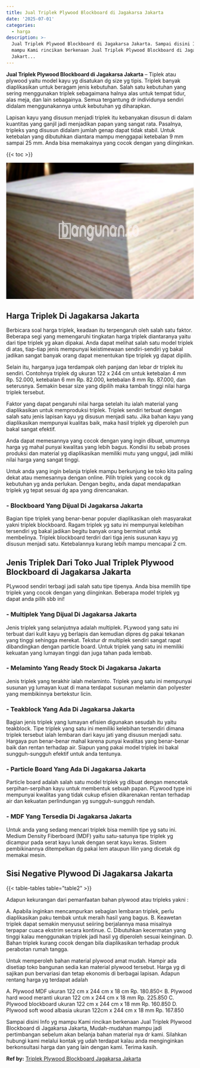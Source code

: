 ```yaml
---
title: Jual Triplek Plywood Blockboard di Jagakarsa Jakarta
date: '2025-07-01'
categories:
  - harga
description: >-
  Jual Triplek Plywood Blockboard di Jagakarsa Jakarta. Sampai disini Info yg
  mampu Kami rincikan berkenaan Jual Triplek Plywood Blockboard di Jagakarsa
  Jakart...
---
```


**Jual Triplek Plywood Blockboard di Jagakarsa Jakarta** – Tiplek atau plywood yaitu model kayu yg disatukan dg size yg tipis. Triplek banyak diaplikasikan untuk beragam jenis kebutuhan. Salah satu kebutuhan yang sering menggunakan triplek sebagaimana halnya alas untuk tempat tidur, alas meja, dan lain sebagainya. Semua tergantung dr individunya sendiri didalam menggunakannya untuk kebutuhan yg diharapkan.

Lapisan kayu yang disusun menjadi triplek itu kebanyakan disusun di dalam kuantitas yang ganjil jadi menjadikan papan yang sangat rata. Pasalnya, tripleks yang disusun didalam jumlah genap dapat tidak stabil. Untuk ketebalan yang dibutuhkan diantara mampu menggapai ketebalan 9 mm sampai 25 mm. Anda bisa memakainya yang cocok dengan yang diinginkan.

{{< toc >}}

![Jual Triplek Plywood Blockboard di Jagakarsa Jakarta](/images/jual-triplek-murah-35.png)

## Harga Triplek Di Jagakarsa Jakarta

Berbicara soal harga triplek, keadaan itu terpengaruh oleh salah satu faktor. Beberapa segi yang memengaruhi tingkatan harga triplek diantaranya yaitu dari tipe triplek yg akan dipakai. Anda dapat melihat salah satu model triplek di atas, tiap-tiap jenis mempunyai keistimewaan sendiri-sendiri yg bakal jadikan sangat banyak orang dapat menentukan tipe triplek yg dapat dipilih.

Selain itu, harganya juga terdampak oleh panjang dan lebar dr triplek itu sendiri. Contohnya triplek dg ukuran 122 x 244 cm untuk ketebalan 4 mm Rp. 52.000, ketebalan 6 mm Rp. 82.000, ketebalan 8 mm Rp. 87.000, dan seterusnya. Semakin besar size yang dipilih maka tambah tinggi nilai harga triplek tersebut.

Faktor yang dapat pengaruhi nilai harga setelah itu ialah material yang diaplikasikan untuk memproduksi triplek. Triplek sendiri terbuat dengan salah satu jenis lapisan kayu yg disusun menjadi satu. Jika bahan kayu yang diaplikasikan mempunyai kualitas baik, maka hasil triplek yg diperoleh pun bakal sangat efektif.

Anda dapat memesannya yang cocok dengan yang ingin dibuat, umumnya harga yg mahal punyai kwalitas yang lebih bagus. Kondisi itu sebab proses produksi dan material yg diaplikasikan memiliki mutu yang unggul, jadi miliki nilai harga yang sangat tinggi.

Untuk anda yang ingin belanja triplek mampu berkunjung ke toko kita paling dekat atau memesannya dengan online. Pilih triplek yang cocok dg kebutuhan yg anda perlukan. Dengan begitu, anda dapat mendapatkan triplek yg tepat sesuai dg apa yang direncanakan.

### \- Blockboard Yang Dijual Di Jagakarsa Jakarta

Bagian tipe triplek yang benar-benar populer diaplikasikan oleh masyarakat yakni triplek blockboard. Ragam triplek yg satu ini mempunyai kelebihan tersendiri yg bakal jadikan begitu banyak orang berminat untuk membelinya. Triplek blockboard terdiri dari tiga jenis susunan kayu yg disusun menjadi satu. Ketebalannya kurang lebih mampu mencapai 2 cm.

## Jenis Triplek Dari Toko Jual Triplek Plywood Blockboard di Jagakarsa Jakarta

PLywood sendiri terbagi jadi salah satu tipe tipenya. Anda bisa memilih tipe triplek yang cocok dengan yang diinginkan. Beberapa model triplek yg dapat anda pilih sbb ini!

### \- Multiplek Yang Dijual Di Jagakarsa Jakarta

Jenis triplek yang selanjutnya adalah multiplek. PLywood yang satu ini terbuat dari kulit kayu yg berlapis dan kemudian dipres dg pakai tekanan yang tinggi sehingga merekat. Tekstur dr multiplek sendiri sangat rapat dibandingkan dengan particle board. Untuk triplek yang satu ini memiliki kekuatan yang lumayan tinggi dan juga tahan pada lembab.

### \- Melaminto Yang Ready Stock Di Jagakarsa Jakarta

Jenis triplek yang terakhir ialah melaminto. Triplek yang satu ini mempunyai susunan yg lumayan kuat di mana terdapat susunan melamin dan polyester yang membikinnya bertekstur licin.

### \- Teakblock Yang Ada Di Jagakarsa Jakarta

Bagian jenis triplek yang lumayan efisien digunakan sesudah itu yaitu teakblock. Tipe triplek yang satu ini memiliki kelebihan tersendiri dimana triplek tersebut ialah lembaran dari kayu jati yang disusun menjadi satu. Hargaya pun benar-benar mahal karena punyai kwalitas yang benar-benar baik dan rentan terhadap air. Siapun yang pakai model triplek ini bakal sungguh-sungguh efektif untuk anda tentunya.

### \- Particle Board Yang Ada Di Jagakarsa Jakarta

Particle board adalah salah satu model triplek yg dibuat dengan mencetak serpihan-serpihan kayu untuk membentuk sebuah papan. PLywood type ini mempunyai kwalitas yang tidak cukup efisien dikarenakan rentan terhadap air dan kekuatan perlindungan yg sungguh-sungguh rendah.

### \- MDF Yang Tersedia Di Jagakarsa Jakarta

Untuk anda yang sedang mencari triplek bisa memilih tipe yg satu ini. Medium Density Fiberboard (MDF) yaitu satu-satunya tipe triplek yg dicampur pada serat kayu lunak dengan serat kayu keras. Sistem pembikinannya ditempelkan dg pakai lem ataupun lilin yang dicetak dg memakai mesin.

## Sisi Negative Plywood Di Jagakarsa Jakarta

{{< table-tables table="table2" >}}

Adapun kekurangan dari pemanfaatan bahan plywood atau tripleks yakni :

A. Apabila inginkan mencampurkan sebagian lembaran triplek, perlu diaplikasikan paku tembak untuk meraih hasil yang bagus. B. Keawetan triplek dapat semakin menyusut seiiring berjalannya masa misalnya terpapar cuaca ekstrim secara kontinue. C. Dibutuhkan kecermatan yang tinggi kalau menggunakan triplek jadi hasil yg diperoleh sesuai keinginan. D. Bahan triplek kurang cocok dengan bila diaplikasikan terhadap produk perabotan rumah tangga.

Untuk memperoleh bahan material plywood amat mudah. Hampir ada disetiap toko bangunan sedia kan material plywood tersebut. Harga yg di sajikan pun bervariasi dan tetap ekonomis di berbagai lapisan. Adapun rentang harga yg terdapat adalah

A. Plywood MDF ukuran 122 cm x 244 cm x 18 cm Rp. 180.850< B. Plywood hard wood meranti ukuran 122 cm x 244 cm x 18 mm Rp. 225.850 C. Plywood blockboard ukuran 122 cm x 244 cm x 18 mm Rp. 160.850 D. Plywood soft wood albasia ukuran 122cm x 244 cm x 18 mm Rp. 167.850

Sampai disini Info yg mampu Kami rincikan berkenaan Jual Triplek Plywood Blockboard di Jagakarsa Jakarta, Mudah-mudahan mampu jadi pertimbangan sebelum akan belanja bahan material nya dr kami. Silahkan hubungi kami melalui kontak yg udah terdapat kalau anda menginginkan berkonsultasi harga dan yang lain dengan kami. Terima kasih.

**Ref by:** [Triplek Plywood Blockboard Jagakarsa Jakarta](https://id.wikipedia.org/wiki/Triplek)
